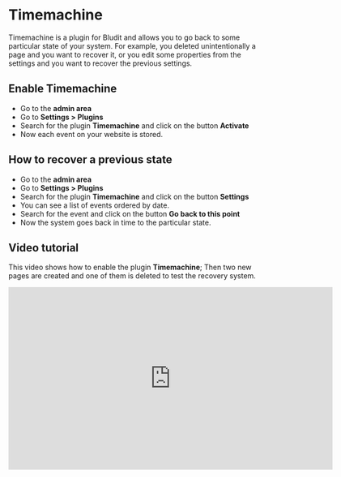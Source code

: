 # Timemachine
<!-- position: 2 -->

Timemachine is a plugin for Bludit and allows you to go back to some particular state of your system. For example, you deleted unintentionally a page and you want to recover it, or you edit some properties from the settings and you want to recover the previous settings.

## Enable Timemachine
- Go to the **admin area**
- Go to **Settings > Plugins**
- Search for the plugin **Timemachine** and click on the button **Activate**
- Now each event on your website is stored.

## How to recover a previous state
- Go to the **admin area**
- Go to **Settings > Plugins**
- Search for the plugin **Timemachine** and click on the button **Settings**
- You can see a list of events ordered by date.
- Search for the event and click on the button **Go back to this point**
- Now the system goes back in time to the particular state.

## Video tutorial
This video shows how to enable the plugin **Timemachine**; Then two new pages are created and one of them is deleted to test the recovery system.

<div class="video-embed">
	<iframe width="640" height="360" src="https://www.youtube.com/embed/30VuB1INVBg?rel=0&amp;showinfo=0" frameborder="0" gesture="media" allowfullscreen></iframe>
</div>